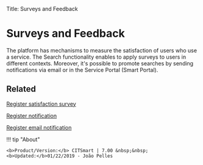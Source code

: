Title: Surveys and Feedback

# Surveys and Feedback

The platform has mechanisms to measure the satisfaction of users who use a service. The Search functionality enables to apply surveys to users in different contexts. Moreover, it's possible to promote searches by sending notifications via email or in the Service Portal (Smart Portal).

## Related

[Register satisfaction survey][1]

[Register notification][2]

[Register email notification][3]


[1]:/en-us/citsmart-7/processes/portfolio-and-catalog/configuration/register-satisfaction-survey.html
[2]:/en-us/citsmart-7/additional-features/communication-and-notification/notification/use/notification.html
[3]:/en-us/citsmart-7/additional-features/communication-and-notification/email/register-email-notification.html  

!!! tip "About"

    <b>Product/Version:</b> CITSmart | 7.00 &nbsp;&nbsp;
    <b>Updated:</b>01/22/2019 - João Pelles  
	
